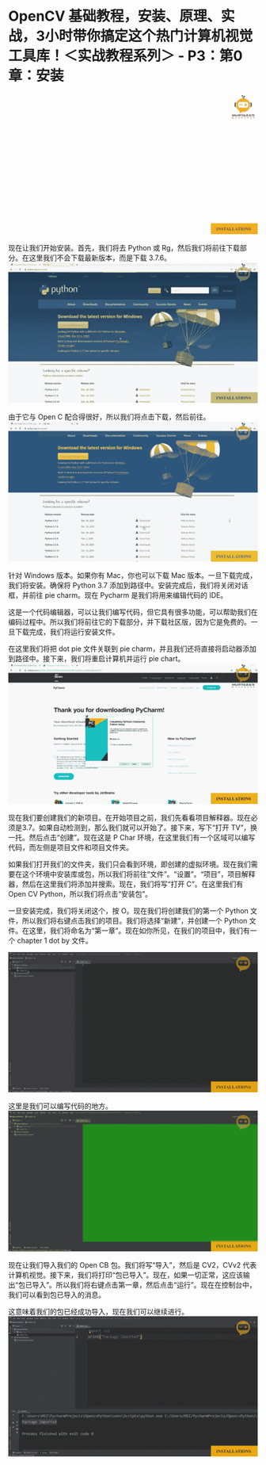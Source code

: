# OpenCV 基础教程，安装、原理、实战，3小时带你搞定这个热门计算机视觉工具库！＜实战教程系列＞ - P3：第0章：安装 

![](img/3e015471205daf99a2282111f47514a3_0.png)

现在让我们开始安装。首先，我们将去 Python 或 Rg，然后我们将前往下载部分。在这里我们不会下载最新版本，而是下载 3.7.6。![](img/3e015471205daf99a2282111f47514a3_2.png)

由于它与 Open C 配合得很好，所以我们将点击下载，然后前往。![](img/3e015471205daf99a2282111f47514a3_4.png)

针对 Windows 版本。如果你有 Mac，你也可以下载 Mac 版本。一旦下载完成，我们将安装。确保将 Python 3.7 添加到路径中。安装完成后，我们将关闭对话框，并前往 pie charm。现在 Pycharm 是我们将用来编辑代码的 IDE。

这是一个代码编辑器，可以让我们编写代码，但它具有很多功能，可以帮助我们在编码过程中。所以我们将前往它的下载部分，并下载社区版，因为它是免费的。一旦下载完成，我们将运行安装文件。

在这里我们将把 dot pie 文件关联到 pie charm，并且我们还将直接将启动器添加到路径中。接下来，我们将重启计算机并运行 pie chart。![](img/3e015471205daf99a2282111f47514a3_6.png)

现在我们要创建我们的新项目。在开始项目之前，我们先看看项目解释器。现在必须是3.7。如果自动检测到，那么我们就可以开始了。接下来，写下“打开 TV”，换一托。然后点击“创建”。现在这是 P Char 环境，在这里我们有一个区域可以编写代码，而左侧是项目文件和项目文件夹。

如果我们打开我们的文件夹，我们只会看到环境，即创建的虚拟环境。现在我们需要在这个环境中安装库或包，所以我们将前往“文件”。“设置”。“项目”，项目解释器，然后在这里我们将添加并搜索。现在，我们将写“打开 C”。在这里我们有 Open CV Python，所以我们将点击“安装包”。

一旦安装完成，我们将关闭这个，按 O。现在我们将创建我们的第一个 Python 文件，所以我们将右键点击我们的项目。我们将选择“新建”，并创建一个 Python 文件。在这里，我们将命名为“第一章”。现在如你所见，在我们的项目中，我们有一个 chapter 1 dot by 文件。

![](img/3e015471205daf99a2282111f47514a3_8.png)

这里是我们可以编写代码的地方。![](img/3e015471205daf99a2282111f47514a3_10.png)

现在让我们导入我们的 Open CB 包。我们将写“导入”，然后是 CV2，CVv2 代表计算机视觉。接下来，我们将打印“包已导入”。现在，如果一切正常，这应该输出“包已导入”。所以我们将右键点击第一章，然后点击“运行”。现在在控制台中，我们可以看到包已导入的消息。

这意味着我们的包已经成功导入，现在我们可以继续进行。![](img/3e015471205daf99a2282111f47514a3_12.png)
